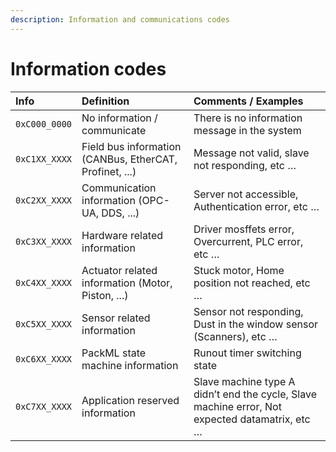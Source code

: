 ```yaml
---
description: Information and communications codes
---
```


# Information codes



| Info | Definition | Comments / Examples |
| :--- | :--- | :--- |
| `0xC000_0000` | No information / communicate | There is no information message in the system |
| `0xC1XX_XXXX` | Field bus information \(CANBus, EtherCAT, Profinet, ...\) | Message not valid, slave not responding, etc … |
| `0xC2XX_XXXX` | Communication information \(OPC-UA, DDS, ...\) | Server not accessible, Authentication error, etc … |
| `0xC3XX_XXXX` | Hardware related information | Driver mosffets error, Overcurrent, PLC error, etc … |
| `0xC4XX_XXXX` | Actuator related information \(Motor, Piston, ...\) | Stuck motor, Home position not reached, etc … |
| `0xC5XX_XXXX` | Sensor related information | Sensor not responding, Dust in the window sensor \(Scanners\), etc … |
| `0xC6XX_XXXX` | PackML state machine information | Runout timer switching state |
| `0xC7XX_XXXX` | Application reserved information | Slave machine type A didn’t end the cycle, Slave machine error, Not expected datamatrix, etc … |

